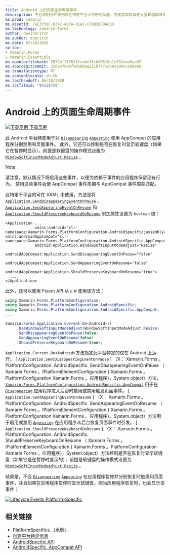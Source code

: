 ```yaml
---
title: Android 上的页面生命周期事件
description: 平台说明允许使用仅在特定平台上可用的功能，而无需实现自定义呈现器或效果。 本文介绍如何使用 Android 平台特定的，该平台可分别禁用应用程序暂停和恢复的消失和显示页事件。
ms.prod: xamarin
ms.assetid: F6E3759C-D347-407A-91A2-CF9B3B7D4CBD
ms.technology: xamarin-forms
author: davidbritch
ms.author: dabritch
ms.date: 07/10/2018
no-loc:
- Xamarin.Forms
- Xamarin.Essentials
ms.openlocfilehash: 76724ff17613fcebe35cb68518a1c932eee8aad7
ms.sourcegitcommit: 32d2476a5f9016baa231b7471c88c1d4ccc08eb8
ms.translationtype: MT
ms.contentlocale: zh-CN
ms.lasthandoff: 06/18/2020
ms.locfileid: "84128719"
---
```

# <a name="page-lifecycle-events-on-android"></a>Android 上的页面生命周期事件

[![下载示例](~/media/shared/download.png) 下载示例](https://docs.microsoft.com/samples/xamarin/xamarin-forms-samples/userinterface-platformspecifics)

此 Android 平台特定用于对 [`Disappearing`](xref:Xamarin.Forms.Page.Appearing) [`Appearing`](xref:Xamarin.Forms.Page.Appearing) 使用 AppCompat 的应用程序分别禁用和页面事件。 此外，它还可以控制是否在恢复时显示软键盘（如果它在暂停时显示），前提是软键盘的操作模式设置为 [`WindowSoftInputModeAdjust.Resize`](xref:Xamarin.Forms.PlatformConfiguration.AndroidSpecific.WindowSoftInputModeAdjust.Resize) 。

> [!NOTE]
> 请注意，默认情况下将启用这些事件，以便为依赖于事件的应用程序保留现有行为。 禁用这些事件会使 AppCompat 事件周期与 AppCompat 事件周期匹配。

此特定于平台的可在 XAML 中使用，方法是将 [`Application.SendDisappearingEventOnPause`](xref:Xamarin.Forms.PlatformConfiguration.AndroidSpecific.AppCompat.Application.SendDisappearingEventOnPauseProperty) 、 [`Application.SendAppearingEventOnResume`](xref:Xamarin.Forms.PlatformConfiguration.AndroidSpecific.AppCompat.Application.SendAppearingEventOnResumeProperty) 和 [`Application.ShouldPreserveKeyboardOnResume`](xref:Xamarin.Forms.PlatformConfiguration.AndroidSpecific.AppCompat.Application.ShouldPreserveKeyboardOnResumeProperty) 附加属性设置为 `boolean` 值：

```xaml
<Application ...
             xmlns:android="clr-namespace:Xamarin.Forms.PlatformConfiguration.AndroidSpecific;assembly=Xamarin.Forms.Core"             xmlns:androidAppCompat="clr-namespace:Xamarin.Forms.PlatformConfiguration.AndroidSpecific.AppCompat;assembly=Xamarin.Forms.Core"
             android:Application.WindowSoftInputModeAdjust="Resize"
             androidAppCompat:Application.SendDisappearingEventOnPause="false"
             androidAppCompat:Application.SendAppearingEventOnResume="false"
             androidAppCompat:Application.ShouldPreserveKeyboardOnResume="true">
  ...
</Application>
```

此外，还可以使用 Fluent API 从 c # 使用该方法：

```csharp
using Xamarin.Forms.PlatformConfiguration;
using Xamarin.Forms.PlatformConfiguration.AndroidSpecific;
using Xamarin.Forms.PlatformConfiguration.AndroidSpecific.AppCompat;
...

Xamarin.Forms.Application.Current.On<Android>()
     .UseWindowSoftInputModeAdjust(WindowSoftInputModeAdjust.Resize)
     .SendDisappearingEventOnPause(false)
     .SendAppearingEventOnResume(false)
     .ShouldPreserveKeyboardOnResume(true);
```

`Application.Current.On<Android>`方法指定此平台特定的仅在 Android 上运行。 [ `Application.SendDisappearingEventOnPause` ] （X： Xamarin.Forms 。PlatformConfiguration. AndroidSpecific. SendDisappearingEventOnPause （ Xamarin.Forms 。IPlatformElementConfiguration { Xamarin.Forms 。PlatformConfiguration Xamarin.Forms 。应用程序}，System.object）方法， [`Xamarin.Forms.PlatformConfiguration.AndroidSpecific.AppCompat`](xref:Xamarin.Forms.PlatformConfiguration.AndroidSpecific.AppCompat) 用于在 [`Disappearing`](xref:Xamarin.Forms.Page.Appearing) 应用程序进入后台时启用或禁用触发页面事件。 [ `Application.SendAppearingEventOnResume` ] （X： Xamarin.Forms 。PlatformConfiguration. AndroidSpecific. SendAppearingEventOnResume （ Xamarin.Forms 。IPlatformElementConfiguration { Xamarin.Forms 。PlatformConfiguration Xamarin.Forms 。应用程序}，System.object）方法用于启用或禁用 [`Appearing`](xref:Xamarin.Forms.Page.Appearing) 在应用程序从后台恢复页面事件时引发。 [ `Application.ShouldPreserveKeyboardOnResume` ] （X： Xamarin.Forms 。PlatformConfiguration. AndroidSpecific. ShouldPreserveKeyboardOnResume （ Xamarin.Forms 。IPlatformElementConfiguration { Xamarin.Forms 。PlatformConfiguration Xamarin.Forms 。应用程序}，System.object）方法控制是否在恢复时显示软键盘（如果它是在暂停时显示的），前提是软键盘的操作模式设置为 [`WindowSoftInputModeAdjust.Resize`](xref:Xamarin.Forms.PlatformConfiguration.AndroidSpecific.WindowSoftInputModeAdjust.Resize) 。

结果是，不会 [`Disappearing`](xref:Xamarin.Forms.Page.Appearing) [`Appearing`](xref:Xamarin.Forms.Page.Appearing) 在应用程序暂停并分别恢复时触发和页面事件，并且如果在应用程序暂停时显示软键盘，则当应用程序恢复时，也会显示该事件：

[![](page-lifecycle-events-images/keyboard-on-resume.png "Lifecycle Events Platform-Specific")](page-lifecycle-events-images/keyboard-on-resume-large.png#lightbox "Lifecycle Events Platform-Specific")

## <a name="related-links"></a>相关链接

- [PlatformSpecifics （示例）](https://docs.microsoft.com/samples/xamarin/xamarin-forms-samples/userinterface-platformspecifics)
- [创建平台特定信息](~/xamarin-forms/platform/platform-specifics/index.md#creating-platform-specifics)
- [AndroidSpecific API](xref:Xamarin.Forms.PlatformConfiguration.AndroidSpecific)
- [AndroidSpecific. AppCompat API](xref:Xamarin.Forms.PlatformConfiguration.AndroidSpecific.AppCompat)

